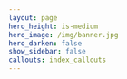 ```yaml
---
layout: page
hero_height: is-medium
hero_image: /img/banner.jpg
hero_darken: false
show_sidebar: false
callouts: index_callouts
---
```

